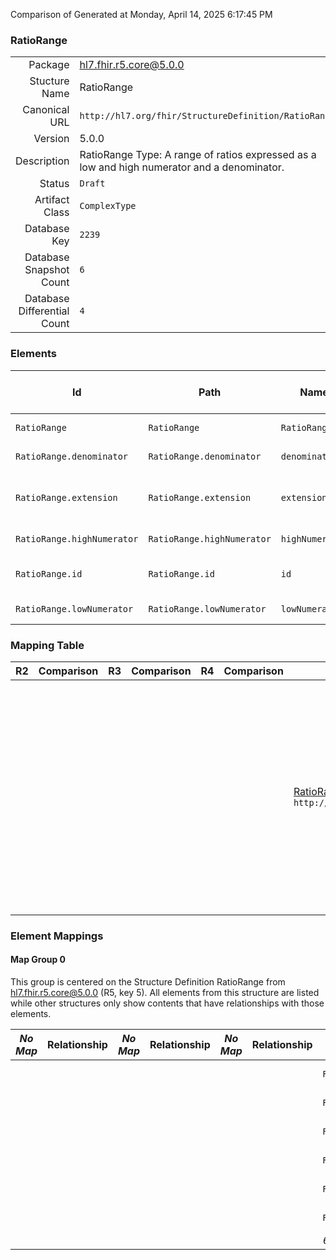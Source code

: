 Comparison of 
Generated at Monday, April 14, 2025 6:17:45 PM

### RatioRange

|      |     |
| ---: | --- |
| Package | hl7.fhir.r5.core@5.0.0 |
| Stucture Name | RatioRange |
| Canonical URL | `http://hl7.org/fhir/StructureDefinition/RatioRange` |
| Version | 5.0.0 |
| Description | RatioRange Type: A range of ratios expressed as a low and high numerator and a denominator. |
| Status | `Draft` |
| Artifact Class | `ComplexType` |
| Database Key | `2239` |
| Database Snapshot Count | `6` |
| Database Differential Count | `4` |

### Elements

| Id | Path | Name | Base Path | Short | Cardinality | Collated Type | Binding Strength | Binding Value Set |
| -- | ---- | ---- | --------- | ----- | ----------- | ------------- | ---------------- | ----------------- |
| `RatioRange` | `RatioRange` | `RatioRange` | RatioRange | Range of ratio values | 0..* | RatioRange |  |  |
| `RatioRange.denominator` | `RatioRange.denominator` | `denominator` | RatioRange.denominator | Denominator value | 0..1 | Quantity[http://hl7.org/fhir/StructureDefinition/SimpleQuantity] |  |  |
| `RatioRange.extension` | `RatioRange.extension` | `extension` | Element.extension | Additional content defined by implementations | 0..* | Extension |  |  |
| `RatioRange.highNumerator` | `RatioRange.highNumerator` | `highNumerator` | RatioRange.highNumerator | High Numerator limit | 0..1 | Quantity[http://hl7.org/fhir/StructureDefinition/SimpleQuantity] |  |  |
| `RatioRange.id` | `RatioRange.id` | `id` | Element.id | Unique id for inter-element referencing | 0..1 | id |  |  |
| `RatioRange.lowNumerator` | `RatioRange.lowNumerator` | `lowNumerator` | RatioRange.lowNumerator | Low Numerator limit | 0..1 | Quantity[http://hl7.org/fhir/StructureDefinition/SimpleQuantity] |  |  |
### Mapping Table

| R2 | Comparison | R3 | Comparison | R4 | Comparison | R4B | Comparison | R5
| --- | --- | --- | --- | --- | --- | --- | --- | ---
| | | | | | | [RatioRange](/docs/R4B/ComplexTypes/RatioRange.md)<br/> `http://hl7.org/fhir/StructureDefinition/RatioRange\|4.3.0` | →→→→→→→<br/>`Equivalent`<br/>- DBKey: `918`<br/>- Reviewed: `n/a`<br/>- By: `n/a`<br/>- Identical: `False`<br/>→→→→→→→<hr/>←←←←←←←<br/>`Equivalent`<br/>- DBKey: `1147`<br/>- Reviewed: `n/a`<br/>- By: `n/a`<br/>- Identical: `False`<br/>←←←←←←←| [RatioRange](/docs/R5/ComplexTypes/RatioRange.md)<br/> `http://hl7.org/fhir/StructureDefinition/RatioRange\|5.0.0` 

### Element Mappings


#### Map Group 0

This group is centered on the Structure Definition RatioRange from hl7.fhir.r5.core@5.0.0 (R5, key 5).
All elements from this structure are listed while other structures only show contents that have relationships with those elements.

| *No Map* | Relationship | *No Map* | Relationship | *No Map* | Relationship | [R4B RatioRange](/docs/R4B/ComplexTypes/RatioRange.md)| Relationship | R5 RatioRange
| --- | --- | --- | --- | --- | --- | --- | --- | ---
| | | | | | | `RatioRange`| _Equivalent_<br/>(36273/36274)| **`RatioRange`**
| | | | | | | `RatioRange.id`| _Equivalent_<br/>(36275/36276)| **`RatioRange.id`**
| | | | | | | `RatioRange.extension`| _Equivalent_<br/>(36277/36278)| **`RatioRange.extension`**
| | | | | | | `RatioRange.lowNumerator`| _Equivalent_<br/>(36279/36280)| **`RatioRange.lowNumerator`**
| | | | | | | `RatioRange.highNumerator`| _Equivalent_<br/>(36281/36282)| **`RatioRange.highNumerator`**
| | | | | | | `RatioRange.denominator`| _Equivalent_<br/>(36283/36284)| **`RatioRange.denominator`**
| | | | | | | *6 of 6 elements used* | | *6 of 6 elements used* 

